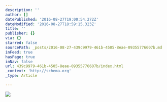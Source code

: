 ```yaml
---
description: ''
author: []
datePublished: '2016-08-27T19:00:54.272Z'
dateModified: '2016-08-27T18:59:15.323Z'
title: ''
publisher: {}
via: {}
starred: false
sourcePath: _posts/2016-08-27-439c9979-461b-4505-8eae-09355776607b.md
inFeed: true
hasPage: true
inNav: false
url: 439c9979-461b-4505-8eae-09355776607b/index.html
_context: 'http://schema.org'
_type: Article

---
```

![](https://the-grid-user-content.s3-us-west-2.amazonaws.com/86dd5efd-e5bf-44bd-bdd3-15ce48d77d9a.jpg)